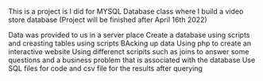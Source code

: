 This is a project is I did for MYSQL Database class where I build a video store database (Project will be finished after April 16th 2022)

Data was provided to us in a server place
Create a database using scripts and creasting tables using scripts
BAcking up data
Using php to create an interactive website
Using differenct scripits such as joins to answer some questions and a business problem that is associated with the database
Use SQL files for code and csv file for the results after querying
